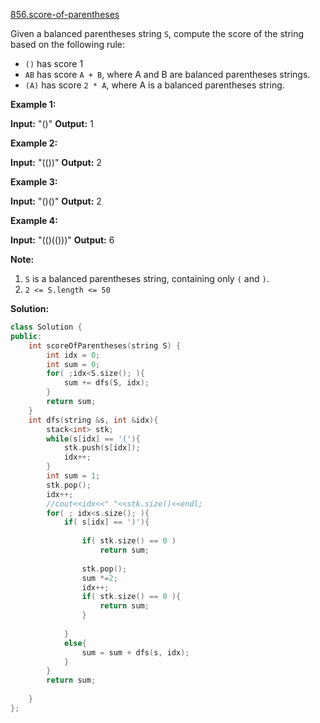 [856.score-of-parentheses](https://leetcode.com/problems/score-of-parentheses/)  

Given a balanced parentheses string `S`, compute the score of the string based on the following rule:

*   `()` has score 1
*   `AB` has score `A + B`, where A and B are balanced parentheses strings.
*   `(A)` has score `2 * A`, where A is a balanced parentheses string.

**Example 1:**

**Input:** "()"
**Output:** 1

**Example 2:**

**Input:** "(())"
**Output:** 2

**Example 3:**

**Input:** "()()"
**Output:** 2

**Example 4:**

**Input:** "(()(()))"
**Output:** 6

**Note:**

1.  `S` is a balanced parentheses string, containing only `(` and `)`.
2.  `2 <= S.length <= 50`  



**Solution:**  

```cpp
class Solution {
public:
    int scoreOfParentheses(string S) {
        int idx = 0;
        int sum = 0;
        for( ;idx<S.size(); ){
            sum += dfs(S, idx);
        }
        return sum;
    }
    int dfs(string &s, int &idx){
        stack<int> stk;
        while(s[idx] == '('){
            stk.push(s[idx]);
            idx++;
        }
        int sum = 1;
        stk.pop();
        idx++;
        //cout<<idx<<" "<<stk.size()<<endl;
        for( ; idx<s.size(); ){
            if( s[idx] == ')'){
                
                if( stk.size() == 0 )
                    return sum;
                
                stk.pop();
                sum *=2;
                idx++;
                if( stk.size() == 0 ){
                    return sum;
                }
                
            }
            else{
                sum = sum + dfs(s, idx);
            }
        }
        return sum;
        
    }
};
```
      